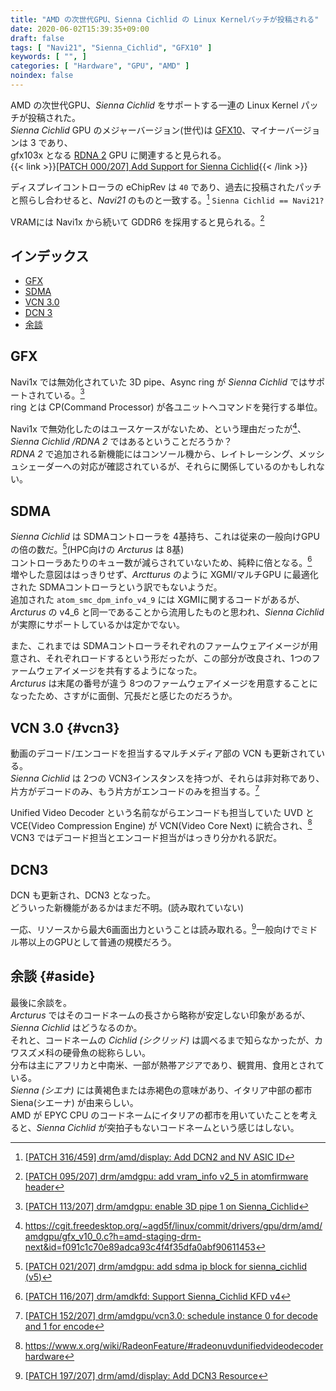 ```yaml
---
title: "AMD の次世代GPU、Sienna Cichlid の Linux Kernelパッチが投稿される"
date: 2020-06-02T15:39:35+09:00
draft: false
tags: [ "Navi21", "Sienna_Cichlid", "GFX10" ]
keywords: [ "", ]
categories: [ "Hardware", "GPU", "AMD" ]
noindex: false
---
```


AMD の次世代GPU、*Sienna Cichlid* をサポートする一連の Linux Kernel パッチが投稿された。  
*Sienna Cichlid* GPU のメジャーバージョン(世代)は [GFX10](/tags/gfx10)、マイナーバージョンは 3 であり、  
gfx103x となる [RDNA 2](/tags/rdna_2) GPU に関連すると見られる。  
{{< link >}}[[PATCH 000/207] Add Support for Sienna Cichlid](https://lists.freedesktop.org/archives/amd-gfx/2020-June/049968.html){{< /link >}}

ディスプレイコントローラの eChipRev は `40` であり、過去に投稿されたパッチと照らし合わせると、*Navi21* のものと一致する。[^3] `Sienna Cichlid == Navi21?`

[^3]: [[PATCH 316/459] drm/amd/display: Add DCN2 and NV ASIC ID](https://lists.freedesktop.org/archives/amd-gfx/2019-June/035497.html)

VRAMには Navi1x から続いて GDDR6 を採用すると見られる。[^11]  

[^11]: [[PATCH 095/207] drm/amdgpu: add vram_info v2_5 in atomfirmware header](https://lists.freedesktop.org/archives/amd-gfx/2020-June/050059.html)

## インデックス

   * [GFX](#gfx)
   * [SDMA](#sdma)
   * [VCN 3.0](#vcn3)
   * [DCN 3](#dcn3)
   * [余談](#aside)

## GFX
Navi1x では無効化されていた 3D pipe、Async ring が *Sienna Cichlid* ではサポートされている。[^8]  
ring とは CP(Command Processor) が各ユニットへコマンドを発行する単位。  

[^8]: [[PATCH 113/207] drm/amdgpu: enable 3D pipe 1 on Sienna_Cichlid](https://lists.freedesktop.org/archives/amd-gfx/2020-June/050077.html)

Navi1x で無効化したのはユースケースがないため、という理由だったが[^9]、*Sienna Cichlid /RDNA 2* ではあるということだろうか？  
*RDNA 2* で追加される新機能にはコンソール機から、レイトレーシング、メッシュシェーダーへの対応が確認されているが、それらに関係しているのかもしれない。  

[^9]: <https://cgit.freedesktop.org/~agd5f/linux/commit/drivers/gpu/drm/amd/amdgpu/gfx_v10_0.c?h=amd-staging-drm-next&id=f091c1c70e89adca93c4f4f35dfa0abf90611453>

## SDMA
*Sienna Cichlid* は SDMAコントローラを 4基持ち、これは従来の一般向けGPUの倍の数だ。[^5]\(HPC向けの *Arcturus* は 8基)  
コントローラあたりのキュー数が減らされていないため、純粋に倍となる。[^7]  
増やした意図ははっきりせず、*Arctturus* のように XGMI/マルチGPU に最適化された SDMAコントローラという訳でもないようだ。  
追加された `atom_smc_dpm_info_v4_9` には XGMIに関するコードがあるが、*Arcturus* の v4_6 と同一であることから流用したものと思われ、*Sienna Cichlid* が実際にサポートしているかは定かでない。  

また、これまでは SDMAコントローラそれぞれのファームウェアイメージが用意され、それぞれロードするという形だったが、この部分が改良され、1つのファームウェアイメージを共有するようになった。  
*Arcturus* は末尾の番号が違う 8つのファームウェアイメージを用意することになったため、さすがに面倒、冗長だと感じたのだろうか。  

[^5]: [[PATCH 021/207] drm/amdgpu: add sdma ip block for sienna_cichlid (v5)](https://lists.freedesktop.org/archives/amd-gfx/2020-June/049985.html)
[^6]: [[PATCH 049/207] drm/amdgpu: update SDMA 5.2 microcode init](https://lists.freedesktop.org/archives/amd-gfx/2020-June/050013.html)
[^7]: [[PATCH 116/207] drm/amdkfd: Support Sienna_Cichlid KFD v4](https://lists.freedesktop.org/archives/amd-gfx/2020-June/050080.html)

## VCN 3.0 {#vcn3}
動画のデコード/エンコードを担当するマルチメディア部の VCN も更新されている。  
*Sienna Cichlid* は 2つの VCN3インスタンスを持つが、それらは非対称であり、片方がデコードのみ、もう片方がエンコードのみを担当する。[^1]  

[^1]: [[PATCH 152/207] drm/amdgpu/vcn3.0: schedule instance 0 for decode and 1 for encode](https://lists.freedesktop.org/archives/amd-gfx/2020-June/050116.html)

Unified Video Decoder という名前ながらエンコードも担当していた UVD と VCE(Video Compression Engine) が VCN(Video Core Next) に統合され、[^2]  
VCN3 ではデコード担当とエンコード担当がはっきり分かれる訳だ。  

[^2]: <https://www.x.org/wiki/RadeonFeature/#radeonuvdunifiedvideodecoderhardware>

## DCN3
DCN も更新され、DCN3 となった。  
どういった新機能があるかはまだ不明。(読み取れていない)  

一応、リソースから最大6画面出力ということは読み取れる。[^10]一般向けでミドル帯以上のGPUとして普通の規模だろう。  

[^10]: [[PATCH 197/207] drm/amd/display: Add DCN3 Resource](https://lists.freedesktop.org/archives/amd-gfx/2020-June/050165.html)

## 余談 {#aside}
最後に余談を。  
*Arcturus* ではそのコードネームの長さから略称が安定しない印象があるが、*Sienna Cichlid* はどうなるのか。  
それと、コードネームの *Cichlid (シクリッド)* は調べるまで知らなかったが、カワスズメ科の硬骨魚の総称らしい。  
分布は主にアフリカと中南米、一部が熱帯アジアであり、観賞用、食用とされている。  
*Sienna (シエナ)* には黄褐色または赤褐色の意味があり、イタリア中部の都市 Siena(シエーナ) が由来らしい。  
AMD が EPYC CPU のコードネームにイタリアの都市を用いていたことを考えると、*Sienna Cichlid* が突拍子もないコードネームという感じはしない。  

